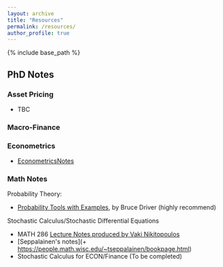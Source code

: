 ```yaml
---
layout: archive
title: "Resources"
permalink: /resources/
author_profile: true
---
```


{% include base_path %}

## PhD Notes

### Asset Pricing
+ TBC

### Macro-Finance

### Econometrics
+ [EconometricsNotes](../files/Notes/EconometricsNotes.pdf)

### Math Notes
Probability Theory:
+ [Probability Tools with Examples](https://mathweb.ucsd.edu/~bdriver/280_18-19_prob/Lecture_Notes/2018-19-Lecture%20Notes.pdf), by Bruce Driver (highly recommend)

Stochastic Calculus/Stochastic Differential Equations
+ MATH 286 [Lecture Notes produced by Vaki Nikitopoulos](https://sites.google.com/view/vakiniki/notes)
+ [Seppalainen's notes](+ https://people.math.wisc.edu/~tseppalainen/bookpage.html)
+ Stochastic Calculus for ECON/Finance (To be completed)